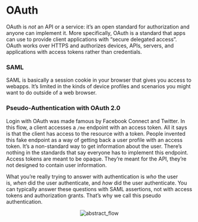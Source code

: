 # OAuth

OAuth is _not_ an API or a service: it’s an open standard for authorization and anyone can implement it. More specifically, OAuth is a standard that apps can use to provide client applications with “secure delegated access”. OAuth works over HTTPS and authorizes devices, APIs, servers, and applications with access tokens rather than credentials.

### SAML

SAML is basically a session cookie in your browser that gives you access to webapps. It’s limited in the kinds of device profiles and scenarios you might want to do outside of a web browser.

### Pseudo-Authentication with OAuth 2.0

Login with OAuth was made famous by Facebook Connect and Twitter. In this flow, a client accesses a `/me` endpoint with an access token. All it says is that the client has access to the resource with a token. People invented this fake endpoint as a way of getting back a user profile with an access token. It’s a non-standard way to get information about the user. There’s nothing in the standards that say everyone has to implement this endpoint. Access tokens are meant to be opaque. They’re meant for the API, they’re not designed to contain user information.

What you’re really trying to answer with authentication is _who_ the user is, _when_ did the user authenticate, and _how_ did the user authenticate. You can typically answer these questions with SAML assertions, not with access tokens and authorization grants. That’s why we call this pseudo authentication.

<p align="center">
  <img src="https://github.com/user-attachments/assets/d690d49c-5ce7-45f3-860d-a8dd2f8a52f5" alt="abstract_flow">
</p>
